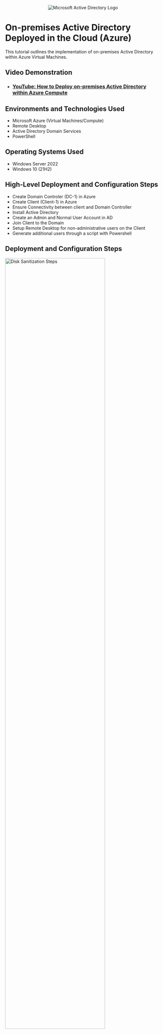 <p align="center">
<img src="https://i.imgur.com/pU5A58S.png" alt="Microsoft Active Directory Logo"/>
</p>

<h1>On-premises Active Directory Deployed in the Cloud (Azure)</h1>
This tutorial outlines the implementation of on-premises Active Directory within Azure Virtual Machines.<br />


<h2>Video Demonstration</h2>

- ### [YouTube: How to Deploy on-premises Active Directory within Azure Compute](https://www.youtube.com)

<h2>Environments and Technologies Used</h2>

- Microsoft Azure (Virtual Machines/Compute)
- Remote Desktop
- Active Directory Domain Services
- PowerShell

<h2>Operating Systems Used </h2>

- Windows Server 2022
- Windows 10 (21H2)

<h2>High-Level Deployment and Configuration Steps</h2>

- Create Domain Controler (DC-1) in Azure
- Create Client (Client-1) in Azure
- Ensure Connectivity between client and Domain Controller
- Install Active Directory
- Create an Admin and Normal User Account in AD
- Join Client to the Domain
- Setup Remote Desktop for non-administrative users on the Client
- Generate additional users through a script with Powershell

<h2>Deployment and Configuration Steps</h2>

<p>
<img src="https://i.imgur.com/VypWiOY.png" height="80%" width="80%" alt="Disk Sanitization Steps"/>
</p>
<p>
<p>
<img src="https://i.imgur.com/UyI78Ek.png" height="80%" width="80%" alt="Disk Sanitization Steps"/>
</p>
<p>
 
- Setup Domain Controler in Azure
  - Create a Virtual Machine
    - Create a Resource Group: "AD-lab" 
    - Name: "DC-1"
    - Set to a region: "East US"
    - Set to use an image of Windows Server 2022
    - Minimum of 2 cpu
    - Create a user name: labuser
    - Create a password
    - Validate and create    
      - Take note of the Resouce Group and Virtual Network (Vnet) that get created at this time

 
<p>
<img src="https://i.imgur.com/DCPtIyi.png" height="80%" width="80%" alt="Disk Sanitization Steps"/>
</p>
<p>

- Set Domain Controller's NIC Private IP address to be static
  - Click on the DC-1 VM in the Virtual Machine tab
  - Click on the Networking tab
  - Click on the NIC labled "Network Interface: ******"
  - Click IP Configurations
  - Click Ipconfig1
  - Change the Assignment from Dynamic to Static and save (This maintains one IP address to stay assigned to our Domain Controller)
 
  
</p>
<br />

<p>
<img src="https://i.imgur.com/6qp3XeL.png" height="80%" width="80%" alt="Disk Sanitization Steps"/>
</p>
<p>
<p>
<img src="https://i.imgur.com/kklzGBh.png" height="80%" width="80%" alt="Disk Sanitization Steps"/>
</p>
<p>
 
- Create a Client VM (Client-1)
  - Create a Virtual Machine
    - Add to Rescource Group: "Ad-lab"
    - Name: "Client-1"
    - Set to region: Use the same as the previous VM (East US)
    - Set to use an image of Windows 10
    - Minimum of 2 cpu
    - Check the License Agreement box
    - Validate and create
      - Ensure that this VM is in the same Vnet as DC-1
 
</p>
<br />

<p>
<img src="https://i.imgur.com/7kK0GiT.png" height="80%" width="80%" alt="Disk Sanitization Steps"/>
</p>
<p>

- Ensure Connectivity between the client and Domain Controller
  - Login to Client-1 with Remote Desktop and ping DC-1's private IP (It should time out)
 
</p>
<br />
 
<p>
<img src="https://i.imgur.com/P04xqsZ.png" height="80%" width="80%" alt="Disk Sanitization Steps"/>
</p>
<p>
 
 - Login to the Domain Controller and enable ICMPv4 on the local Windows Firewall
   - Windows Defender Firewall -> Advanced Settings -> Inbound Rules -> Sort by Protocol and locate ICMPv4 -> [X] Core Network Diagnostics - ICMP Echo Request (ICMPv4 -out) There are two of these to enable, one private, one Domain 
 
</p>
<br />

<p>
<img src="https://i.imgur.com/6oiQzR8.png" height="80%" width="80%" alt="Disk Sanitization Steps"/>
</p>
<p> 
 
 - Check back at Client-1 to see the ping succeed
 
</p>
<br />

<p>
<img src="https://i.imgur.com/f68ofj9.png" height="80%" width="80%" alt="Disk Sanitization Steps"/>
</p>
<p>
<p>
<p>
<img src="https://i.imgur.com/s8vZSI7.png" height="80%" width="80%" alt="Disk Sanitization Steps"/>
</p>
<p>
<p>
 
- Install Active Directory
 - Login to DC-1 and install Active Directory Domain Services 
   - Add Roles and Features on the Server Manager window -> Follow the default install prompts until "select a server from the server pool" -> [x] Active Directory Domain Services -> Follow all default install prompts, checking required restart boxes until allowed to install -> Install

</p>
<br /> 
 
<p>
<img src="https://i.imgur.com/Ygy2Lx3.png" height="80%" width="80%" alt="Disk Sanitization Steps"/>
</p>
<p>
<p> 
<p>
<img src="https://i.imgur.com/cUZ18G3.png" height="80%" width="80%" alt="Disk Sanitization Steps"/>
</p>
<p>
<p>

- Post Deployment Configuration
 - Click the flag in the Server Manager -> Promote this server to a Domain Controller -> Add a new forest "mydomain.com" -> next 

</p>
<br />

<p> 
<img src="https://i.imgur.com/N52HG0r.png" height="80%" width="80%" alt="Disk Sanitization Steps"/>
</p>
<p>
<p>

- Input a password -> next
  - Follow default prompts until able to install -> Install (this may take a few minutes)
- Restart and log back into DC-1 as user: mydomain.com\labuser

</p>
<br />

<p>
<img src="https://i.imgur.com/CyVBlf2.png" height="80%" width="80%" alt="Disk Sanitization Steps"/>
</p>
<p>
<p>

- Create an Admin and Normal User Account in Active Directory
  - In Active Directory Users and Computers (ADUC), create an Organizationl Unit (OU) called "_EMPLOYEES"
    - Tools -> Active directory Users and Computers -> Right-click "mydomain.com" -> new -> Organizational Unit (OU) -> _EMPLOYEES -> Ok
  - Create a new OU named "_ADMINS"
    - Right-click "mydomain.com" -> new -> OU -> _ADMINS -> Ok
</p>
<br />
 
<p> 
<img src="https://i.imgur.com/n9Vz1A6.png" height="80%" width="80%" alt="Disk Sanitization Steps"/>
</p>
<p>
 
 - Create a enw employee named "Jane Doe" (same password) with the username of "jane_admin"
   - Right-click "_EMPLOYEES" -> new -> user -> fill in information -> next -> Input password (uncheck to force a password change at login for lab purposes) -> next -> Finish
 
</p>
<br />
 
<p> 
<img src="https://i.imgur.com/x0xLSzv.png" height="80%" width="80%" alt="Disk Sanitization Steps"/>
</p>
<p>

 - Add jane_admin to the "Domain Admins" Security group 
   - Double-click "Jane Doe" -> Member of -> add -> Domain Admin -> Check Name -> Ok -> Apply -> Ok
 - Log out/close the Remote Desktop connection to DC-1 and log back in as "mydomain.com\jane_admin"
     - Use jane_admin as your admin account from now on

</p>
<br />

<p> 
<img src="https://i.imgur.com/yKDsLbX.png" height="80%" width="80%" alt="Disk Sanitization Steps"/>
</p>
<p>
 
- Join Client-1 to your domain (mydomain.com)
  - From the Azure Portal, set Client-1's DNS settings to the DC's private IP address
    - Click the Client-1 VM -> Networking -> click Client-1's NIC labled Network Interface: **** -> DNS Server -> Custom -> insert private IP of DC-1 -> Save
  - From the Azure Portal, restart Client-1

</p>
<br />

<p> 
<img src="https://i.imgur.com/hdqFhLB.png" height="80%" width="80%" alt="Disk Sanitization Steps"/>
</p>
<p>
 
- Login to Client-1 (Remote Desktop) as the original local admin (labuser) and joing it to the domain (computer will restart)
  - Right-click Start -> System -> Rename this PC (advanced) -> Change -> Domain -> mydomain.com -> Ok -> user "mydomain.com\jane_admin" and password -> Ok
 - You will be prompted to restart, restart Client-1 with "mydomain.com\jane_admin"

</p>
<br />

<p> 
<img src="https://i.imgur.com/wga0Mng.png" height="80%" width="80%" alt="Disk Sanitization Steps"/>
</p>
<p>
 
- Login to the Domain Controller (Remote Desktop) and verify Client-1 shows up in Active Directory Users and Computers inside the "Computers" container on the root of the domain
- Create a new OU named "_CLIENTS" and drag Client-1 into it

</p>
<br />

<p> 
<img src="https://i.imgur.com/OEegmIq.png" height="80%" width="80%" alt="Disk Sanitization Steps"/>
</p>
<p>
 
- Setup Remote Desktop for non-administrative users on Client-1
  - Log into Client-1 as mydomain.com\jane_admin
    - Right-click start -> System -> Remote Desktop -> "Select Users that can remotley access this PC" -> add -> "domain users" -> check names -> Ok -> Ok
  - You can now log into Client-1 as a normal, non-adminstative user (This would normlly be done with a Group Policy to change multiple systems at once)

</p>
<br />

<p> 
<img src="https://i.imgur.com/nJza9ij.png" height="80%" width="80%" alt="Disk Sanitization Steps"/>
</p>
<p>

- Create additional users 
  - Login to DC-1 as jane_admin
  - Open Powershell_ise as an administrator
  - Create a new File and paste contents of the provided [script](https://github.com/MatthewOwen0519/script_AD_users/blob/main/README.md) into the new File
  - Run te script and observe the accounts being created

</p>
<br /> 

<p> 
<img src="https://i.imgur.com/5epYZd4.png" height="80%" width="80%" alt="Disk Sanitization Steps"/>
</p>
<p>

- Open ADUC and observe the accounts in the appropriate OU
- Attempt to log into Client-1 with one of the accounts generated
